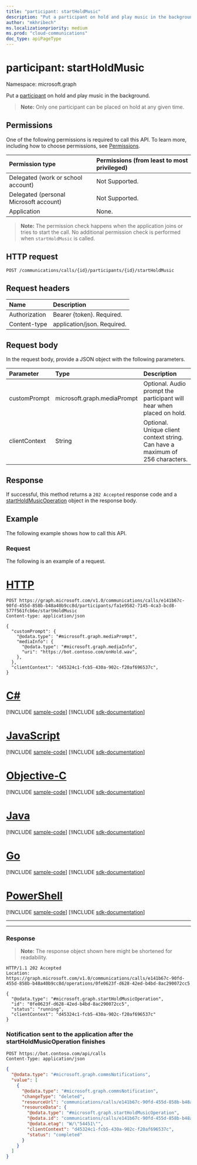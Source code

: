 ```yaml
---
title: "participant: startHoldMusic"
description: "Put a participant on hold and play music in the background."
author: "mkhribech"
ms.localizationpriority: medium
ms.prod: "cloud-communications"
doc_type: apiPageType
---
```


# participant: startHoldMusic

Namespace: microsoft.graph

Put a [participant](../resources/participant.md) on hold and play music in the background.
 
> **Note:** Only one participant can be placed on hold at any given time.

## Permissions
One of the following permissions is required to call this API. To learn more, including how to choose permissions, see [Permissions](/graph/permissions-reference).

| Permission type                        | Permissions (from least to most privileged) |
|:---------------------------------------|:--------------------------------------------|
| Delegated (work or school account)     | Not Supported.                               |
| Delegated (personal Microsoft account) | Not Supported.                               |
| Application                            | None. |

> **Note:** The permission check happens when the application joins or tries to start the call. No additional permission check is performed when `startHoldMusic` is called.

## HTTP request
<!-- { "blockType": "ignored" } -->
```http
POST /communications/calls/{id}/participants/{id}/startHoldMusic
```

## Request headers
| Name          | Description               |
|:--------------|:--------------------------|
| Authorization | Bearer {token}. Required. |
| Content-type | application/json. Required. |

## Request body
In the request body, provide a JSON object with the following parameters.

| Parameter      | Type    |Description|
|:---------------|:--------|:----------|
|customPrompt|microsoft.graph.mediaPrompt|Optional. Audio prompt the participant will hear when placed on hold.|
|clientContext|String|Optional. Unique client context string. Can have a maximum of 256 characters.|

## Response
If successful, this method returns a `202 Accepted` response code and a [startHoldMusicOperation](../resources/startholdmusicoperation.md) object in the response body.

## Example
The following example shows how to call this API.

### Request
The following is an example of a request.


# [HTTP](#tab/http)
<!-- { 
  "blockType": "request", 
  "name": "participant-startHoldMusic" 
}-->

```http
POST https://graph.microsoft.com/v1.0/communications/calls/e141b67c-90fd-455d-858b-b48a40b9cc8d/participants/fa1e9582-7145-4ca3-bcd8-577f561fcb6e/startHoldMusic
Content-type: application/json

{
  "customPrompt": {
    "@odata.type": "#microsoft.graph.mediaPrompt",
    "mediaInfo": {
      "@odata.type": "#microsoft.graph.mediaInfo",
      "uri": "https://bot.contoso.com/onHold.wav",
    },
  },
  "clientContext": "d45324c1-fcb5-430a-902c-f20af696537c",
}
```
# [C#](#tab/csharp)
[!INCLUDE [sample-code](../includes/snippets/csharp/participant-startholdmusic-csharp-snippets.md)]
[!INCLUDE [sdk-documentation](../includes/snippets/snippets-sdk-documentation-link.md)]

# [JavaScript](#tab/javascript)
[!INCLUDE [sample-code](../includes/snippets/javascript/participant-startholdmusic-javascript-snippets.md)]
[!INCLUDE [sdk-documentation](../includes/snippets/snippets-sdk-documentation-link.md)]

# [Objective-C](#tab/objc)
[!INCLUDE [sample-code](../includes/snippets/objc/participant-startholdmusic-objc-snippets.md)]
[!INCLUDE [sdk-documentation](../includes/snippets/snippets-sdk-documentation-link.md)]

# [Java](#tab/java)
[!INCLUDE [sample-code](../includes/snippets/java/participant-startholdmusic-java-snippets.md)]
[!INCLUDE [sdk-documentation](../includes/snippets/snippets-sdk-documentation-link.md)]

# [Go](#tab/go)
[!INCLUDE [sample-code](../includes/snippets/go/participant-startholdmusic-go-snippets.md)]
[!INCLUDE [sdk-documentation](../includes/snippets/snippets-sdk-documentation-link.md)]

# [PowerShell](#tab/powershell)
[!INCLUDE [sample-code](../includes/snippets/powershell/participant-startholdmusic-powershell-snippets.md)]
[!INCLUDE [sdk-documentation](../includes/snippets/snippets-sdk-documentation-link.md)]

---


---


### Response

> **Note:** The response object shown here might be shortened for readability. 
 
<!-- { 
  "blockType": "response", 
  "truncated": true, 
  "@odata.type": "microsoft.graph.startHoldMusicOperation" 
} --> 
```http
HTTP/1.1 202 Accepted
Location: https://graph.microsoft.com/v1.0/communications/calls/e141b67c-90fd-455d-858b-b48a40b9cc8d/operations/0fe0623f-d628-42ed-b4bd-8ac290072cc5

{
  "@odata.type": "#microsoft.graph.startHoldMusicOperation",
  "id": "0fe0623f-d628-42ed-b4bd-8ac290072cc5",
  "status": "running",
  "clientContext": "d45324c1-fcb5-430a-902c-f20af696537c"
}
```

### Notification sent to the application after the startHoldMusicOperation finishes

```http
POST https://bot.contoso.com/api/calls
Content-Type: application/json
```

<!-- {
  "blockType": "example",
  "@odata.type": "microsoft.graph.commsNotifications"
}-->
```json
{
  "@odata.type": "#microsoft.graph.commsNotifications",
  "value": [
    {
      "@odata.type": "#microsoft.graph.commsNotification",
      "changeType": "deleted",
      "resourceUrl": "communications/calls/e141b67c-90fd-455d-858b-b48a40b9cc8d/operations/0fe0623f-d628-42ed-b4bd-8ac290072cc5",
      "resourceData": {
        "@odata.type": "#microsoft.graph.startHoldMusicOperation",
        "@odata.id": "communications/calls/e141b67c-90fd-455d-858b-b48a40b9cc8d/operations/0fe0623f-d628-42ed-b4bd-8ac290072cc5",
        "@odata.etag": "W/\"54451\"",
        "clientContext": "d45324c1-fcb5-430a-902c-f20af696537c",
        "status": "completed"
      }
    }
  ]
}
```
